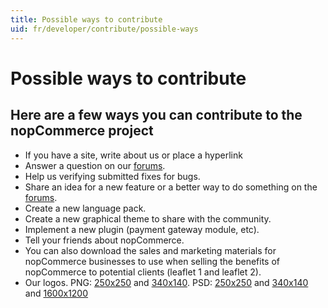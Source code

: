 ```yaml
---
title: Possible ways to contribute
uid: fr/developer/contribute/possible-ways
---
```


# Possible ways to contribute

## Here are a few ways you can contribute to the nopCommerce project

* If you have a site, write about us or place a hyperlink
* Answer a question on our [forums](http://www.nopcommerce.com/boards/).
* Help us verifying submitted fixes for bugs.
* Share an idea for a new feature or a better way to do something on the [forums](http://www.nopcommerce.com/boards/).
* Create a new language pack.
* Create a new graphical theme to share with the community.
* Implement a new plugin (payment gateway module, etc).
* Tell your friends about nopCommerce.
* You can also download the sales and marketing materials for nopCommerce businesses to use when selling the benefits of nopCommerce to potential clients (leaflet 1 and leaflet 2).
* Our logos. PNG: [250x250](http://www.nopcommerce.com/images/nopLogos/nopcommerce_logo_250x250-trans.png) and [340x140](http://www.nopcommerce.com/images/nopLogos/nopcommerce_logo-340x140-trans.png). PSD: [250x250](http://www.nopcommerce.com/images/nopLogos/250x250.psd) and [340x140](http://www.nopcommerce.com/images/nopLogos/340x140.psd) and [1600x1200](http://www.nopcommerce.com/images/nopLogos/1600x1200.psd)